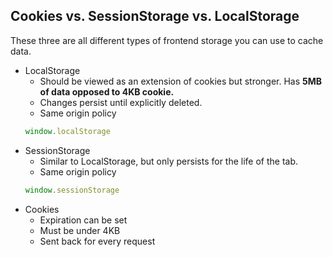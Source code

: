 ## Cookies vs. SessionStorage vs. LocalStorage

These three are all different types of frontend storage you can use to cache data.

* LocalStorage
    * Should be viewed as an extension of cookies but stronger. Has **5MB of data opposed to 4KB cookie.**
    * Changes persist until explicitly deleted.
    * Same origin policy
    ```javascript
    window.localStorage
    ```
* SessionStorage
    * Similar to LocalStorage, but only persists for the life of the tab.
    * Same origin policy
    ```javascript
    window.sessionStorage
    ```
* Cookies
    * Expiration can be set
    * Must be under 4KB
    * Sent back for every request